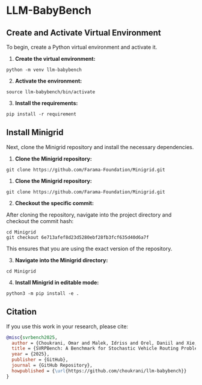 # LLM-BabyBench

## Create and Activate Virtual Environment

To begin, create a Python virtual environment and activate it.

1. **Create the virtual environment:**

```
python -m venv llm-babybench
```

2. **Activate the environment:**

```
source llm-babybench/bin/activate
```

3. **Install the requirements:**

```
pip install -r requirement
```

## Install Minigrid

Next, clone the Minigrid repository and install the necessary dependencies.

1. **Clone the Minigrid repository:**

```
git clone https://github.com/Farama-Foundation/Minigrid.git
```

1. **Clone the Minigrid repository:**

```
git clone https://github.com/Farama-Foundation/Minigrid.git
```

2. **Checkout the specific commit:**

After cloning the repository, navigate into the project directory and checkout the commit hash:

```
cd Minigrid
git checkout 6e713afef8d23d5280ebf28fb3fcf635d40d6a7f
```
This ensures that you are using the exact version of the repository.

3. **Navigate into the Minigrid directory:**

```
cd Minigrid
```

4. **Install Minigrid in editable mode:**

```
python3 -m pip install -e .
```

## Citation

If you use this work in your research, please cite:

```bibtex
@misc{svrbench2025,
  author = {Choukrani, Omar and Malek, Idriss and Orel, Daniil and Xie, Zhuohan and Iklassov, Zangir and Takáč, Martin and Lahlou, Salem},
  title = {SVRPBench: A Benchmark for Stochastic Vehicle Routing Problems},
  year = {2025},
  publisher = {GitHub},
  journal = {GitHub Repository},
  howpublished = {\url{https://github.com/choukrani/llm-babybench}}
}
``` 
